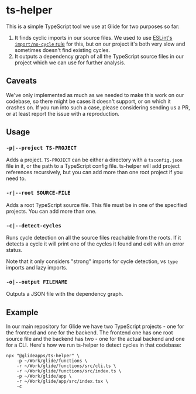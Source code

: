 # ts-helper

This is a simple TypeScript tool we use at Glide for two purposes so far:

1. It finds cyclic imports in our source files. We used to
   use [ESLint's `import/no-cycle` rule](https://github.com/import-js/eslint-plugin-import/blob/main/docs/rules/no-cycle.md)
   for this, but on our project it's both very slow and sometimes doesn't find existing cycles.
2. It outputs a dependency graph of all the TypeScript source files in our project which we can use for further
   analysis.

## Caveats

We've only implemented as much as we needed to make this work on our codebase, so there might be cases it doesn't
support, or on which it crashes on. If you run into such a case, please considering sending us a PR, or at least report
the issue with a reproduction.

## Usage

### `-p|--project TS-PROJECT`

Adds a project.  `TS-PROJECT` can be either a directory with a `tsconfig.json` file in it, or the path to a TypeScript
config file. ts-helper will add project references recursively, but you can add more than one root project if you need
to.

### `-r|--root SOURCE-FILE`

Adds a root TypeScript source file. This file must be in one of the specified projects. You can add more than one.

### `-c|--detect-cycles`

Runs cycle detection on all the source files reachable from the roots. If it detects a cycle it will print one of the
cycles it found and exit with an error status.

Note that it only considers "strong" imports for cycle detection, vs `type` imports and lazy imports.

### `-o|--output FILENAME`

Outputs a JSON file with the dependency graph.

## Example

In our main repository for Glide we have two TypeScript projects - one for the frontend and one for the backend. The
frontend one has one root source file and the backend has two - one for the actual backend and one for a CLI. Here's how
we run ts-helper to detect cycles in that codebase:

```shell
npx "@glideapps/ts-helper" \
    -p ~/Work/glide/functions \
    -r ~/Work/glide/functions/src/cli.ts \
    -r ~/Work/glide/functions/src/index.ts \
    -p ~/Work/glide/app \
    -r ~/Work/glide/app/src/index.tsx \
    -c
```
